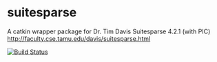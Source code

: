 suitesparse
===========

A catkin wrapper package for Dr. Tim Davis Suitesparse 4.2.1 (with PIC) http://faculty.cse.tamu.edu/davis/suitesparse.html

[![Build Status](http://129.132.38.183:8080/job/suitesparse/badge/icon)](http://129.132.38.183:8080/job/suitesparse/)
